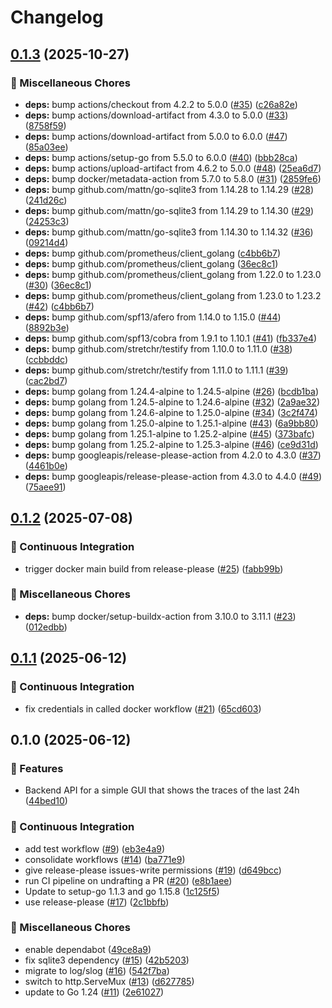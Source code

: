 # Changelog

## [0.1.3](https://github.com/zerok/geotrace/compare/v0.1.2...v0.1.3) (2025-10-27)


### 🔧 Miscellaneous Chores

* **deps:** bump actions/checkout from 4.2.2 to 5.0.0 ([#35](https://github.com/zerok/geotrace/issues/35)) ([c26a82e](https://github.com/zerok/geotrace/commit/c26a82ef5ad65c793fc2fff48e2facb8b2b110da))
* **deps:** bump actions/download-artifact from 4.3.0 to 5.0.0 ([#33](https://github.com/zerok/geotrace/issues/33)) ([8758f59](https://github.com/zerok/geotrace/commit/8758f591f8163d57b21f24f599210d451508f07d))
* **deps:** bump actions/download-artifact from 5.0.0 to 6.0.0 ([#47](https://github.com/zerok/geotrace/issues/47)) ([85a03ee](https://github.com/zerok/geotrace/commit/85a03ee8ff5a79b583f3b4da558c809891118c30))
* **deps:** bump actions/setup-go from 5.5.0 to 6.0.0 ([#40](https://github.com/zerok/geotrace/issues/40)) ([bbb28ca](https://github.com/zerok/geotrace/commit/bbb28ca359b0cb58e9a0988905c4672b983374ea))
* **deps:** bump actions/upload-artifact from 4.6.2 to 5.0.0 ([#48](https://github.com/zerok/geotrace/issues/48)) ([25ea6d7](https://github.com/zerok/geotrace/commit/25ea6d70e6d07fb8bf5751eb2fcda11ac72c75df))
* **deps:** bump docker/metadata-action from 5.7.0 to 5.8.0 ([#31](https://github.com/zerok/geotrace/issues/31)) ([2859fe6](https://github.com/zerok/geotrace/commit/2859fe6527374e2b3e59aa1b1b9b79af7d0811f8))
* **deps:** bump github.com/mattn/go-sqlite3 from 1.14.28 to 1.14.29 ([#28](https://github.com/zerok/geotrace/issues/28)) ([241d26c](https://github.com/zerok/geotrace/commit/241d26cbe1999c966217c4fb0b057dd4e113da22))
* **deps:** bump github.com/mattn/go-sqlite3 from 1.14.29 to 1.14.30 ([#29](https://github.com/zerok/geotrace/issues/29)) ([24253c3](https://github.com/zerok/geotrace/commit/24253c3ebcc21158f59d05e4ef3aafc7af87c69a))
* **deps:** bump github.com/mattn/go-sqlite3 from 1.14.30 to 1.14.32 ([#36](https://github.com/zerok/geotrace/issues/36)) ([09214d4](https://github.com/zerok/geotrace/commit/09214d4b4fc3810eef37398df9853fa07a31b649))
* **deps:** bump github.com/prometheus/client_golang ([c4bb6b7](https://github.com/zerok/geotrace/commit/c4bb6b7b4ceb2447310954b727c006ee3f3048d7))
* **deps:** bump github.com/prometheus/client_golang ([36ec8c1](https://github.com/zerok/geotrace/commit/36ec8c1c5fefba65ed8142a2cda6dcdc36efcbfb))
* **deps:** bump github.com/prometheus/client_golang from 1.22.0 to 1.23.0 ([#30](https://github.com/zerok/geotrace/issues/30)) ([36ec8c1](https://github.com/zerok/geotrace/commit/36ec8c1c5fefba65ed8142a2cda6dcdc36efcbfb))
* **deps:** bump github.com/prometheus/client_golang from 1.23.0 to 1.23.2 ([#42](https://github.com/zerok/geotrace/issues/42)) ([c4bb6b7](https://github.com/zerok/geotrace/commit/c4bb6b7b4ceb2447310954b727c006ee3f3048d7))
* **deps:** bump github.com/spf13/afero from 1.14.0 to 1.15.0 ([#44](https://github.com/zerok/geotrace/issues/44)) ([8892b3e](https://github.com/zerok/geotrace/commit/8892b3e90e3fbd8dcb1ab83f20019270af71dc11))
* **deps:** bump github.com/spf13/cobra from 1.9.1 to 1.10.1 ([#41](https://github.com/zerok/geotrace/issues/41)) ([fb337e4](https://github.com/zerok/geotrace/commit/fb337e42bf5213a64a739dd519f44a99601cb2aa))
* **deps:** bump github.com/stretchr/testify from 1.10.0 to 1.11.0 ([#38](https://github.com/zerok/geotrace/issues/38)) ([ccbbddc](https://github.com/zerok/geotrace/commit/ccbbddcfa2ce5f0648b2a82f9f573ff628ef402e))
* **deps:** bump github.com/stretchr/testify from 1.11.0 to 1.11.1 ([#39](https://github.com/zerok/geotrace/issues/39)) ([cac2bd7](https://github.com/zerok/geotrace/commit/cac2bd7ae8210d1dfda38c31fda9e95d221724f2))
* **deps:** bump golang from 1.24.4-alpine to 1.24.5-alpine ([#26](https://github.com/zerok/geotrace/issues/26)) ([bcdb1ba](https://github.com/zerok/geotrace/commit/bcdb1badf6ccc45750f092505ac43f07cd24d559))
* **deps:** bump golang from 1.24.5-alpine to 1.24.6-alpine ([#32](https://github.com/zerok/geotrace/issues/32)) ([2a9ae32](https://github.com/zerok/geotrace/commit/2a9ae327581a73c8244ae0611ed6d8b6f010a6ff))
* **deps:** bump golang from 1.24.6-alpine to 1.25.0-alpine ([#34](https://github.com/zerok/geotrace/issues/34)) ([3c2f474](https://github.com/zerok/geotrace/commit/3c2f4741f420fdd1a29c4afcafb0ce7d88c75201))
* **deps:** bump golang from 1.25.0-alpine to 1.25.1-alpine ([#43](https://github.com/zerok/geotrace/issues/43)) ([6a9bb80](https://github.com/zerok/geotrace/commit/6a9bb8087a354e6ddbdc41e19c8a84b90d2bee70))
* **deps:** bump golang from 1.25.1-alpine to 1.25.2-alpine ([#45](https://github.com/zerok/geotrace/issues/45)) ([373bafc](https://github.com/zerok/geotrace/commit/373bafc2c14ca9883403b63fbfeded43c486d533))
* **deps:** bump golang from 1.25.2-alpine to 1.25.3-alpine ([#46](https://github.com/zerok/geotrace/issues/46)) ([ce9d31d](https://github.com/zerok/geotrace/commit/ce9d31d1aafdecfef137cc25dff40d0a2c5089b6))
* **deps:** bump googleapis/release-please-action from 4.2.0 to 4.3.0 ([#37](https://github.com/zerok/geotrace/issues/37)) ([4461b0e](https://github.com/zerok/geotrace/commit/4461b0e0c3bb17d8097dd3e9644ec677ee4ca21a))
* **deps:** bump googleapis/release-please-action from 4.3.0 to 4.4.0 ([#49](https://github.com/zerok/geotrace/issues/49)) ([75aee91](https://github.com/zerok/geotrace/commit/75aee91616e1a814c025477f8cc0226003a8bdd8))

## [0.1.2](https://github.com/zerok/geotrace/compare/v0.1.1...v0.1.2) (2025-07-08)


### 🤖 Continuous Integration

* trigger docker main build from release-please ([#25](https://github.com/zerok/geotrace/issues/25)) ([fabb99b](https://github.com/zerok/geotrace/commit/fabb99b2151473daae75f76db90f7a2f6c9a766e))


### 🔧 Miscellaneous Chores

* **deps:** bump docker/setup-buildx-action from 3.10.0 to 3.11.1 ([#23](https://github.com/zerok/geotrace/issues/23)) ([012edbb](https://github.com/zerok/geotrace/commit/012edbb756334b0d17fc995ecba8aca4c5386c1c))

## [0.1.1](https://github.com/zerok/geotrace/compare/v0.1.0...v0.1.1) (2025-06-12)


### 🤖 Continuous Integration

* fix credentials in called docker workflow ([#21](https://github.com/zerok/geotrace/issues/21)) ([65cd603](https://github.com/zerok/geotrace/commit/65cd603477d1c50dd6c3ac882fd3276d30dc91b9))

## 0.1.0 (2025-06-12)


### 🎉 Features

* Backend API for a simple GUI that shows the traces of the last 24h ([44bed10](https://github.com/zerok/geotrace/commit/44bed10b7c9769604869c0ba45536274e265f331))


### 🤖 Continuous Integration

* add test workflow ([#9](https://github.com/zerok/geotrace/issues/9)) ([eb3e4a9](https://github.com/zerok/geotrace/commit/eb3e4a9edf987f43395d61f6fccfc93d963fa82b))
* consolidate workflows ([#14](https://github.com/zerok/geotrace/issues/14)) ([ba771e9](https://github.com/zerok/geotrace/commit/ba771e952f09f99c673d9002962c6710c04974a9))
* give release-please issues-write permissions ([#19](https://github.com/zerok/geotrace/issues/19)) ([d649bcc](https://github.com/zerok/geotrace/commit/d649bcc98e1d7788853606ac5c84e184807ed9dd))
* run CI pipeline on undrafting a PR ([#20](https://github.com/zerok/geotrace/issues/20)) ([e8b1aee](https://github.com/zerok/geotrace/commit/e8b1aeec0c8bb72b8b67a778d8e80e7126af090b))
* Update to setup-go 1.1.3 and go 1.15.8 ([1c125f5](https://github.com/zerok/geotrace/commit/1c125f5efb274a9355fa269457b219db8681ca76))
* use release-please ([#17](https://github.com/zerok/geotrace/issues/17)) ([2c1bbfb](https://github.com/zerok/geotrace/commit/2c1bbfb3e457d24cd365fab821d18f0505f7ebff))


### 🔧 Miscellaneous Chores

* enable dependabot ([49ce8a9](https://github.com/zerok/geotrace/commit/49ce8a973aabd9a84655831ee7bb3d895f1aaa4b))
* fix sqlite3 dependency ([#15](https://github.com/zerok/geotrace/issues/15)) ([42b5203](https://github.com/zerok/geotrace/commit/42b5203c1bda38d07ee3367c07c7bea1233d7246))
* migrate to log/slog ([#16](https://github.com/zerok/geotrace/issues/16)) ([542f7ba](https://github.com/zerok/geotrace/commit/542f7baaa1f726ef806b89d103bd8f15e6367b14))
* switch to http.ServeMux ([#13](https://github.com/zerok/geotrace/issues/13)) ([d627785](https://github.com/zerok/geotrace/commit/d627785b3b6f9fce1e5401dff35ffc49e584ca1f))
* update to Go 1.24 ([#11](https://github.com/zerok/geotrace/issues/11)) ([2e61027](https://github.com/zerok/geotrace/commit/2e6102745545f9df9490362172940e9644ca9c79))
